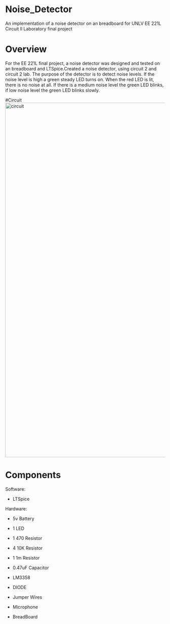 # Noise_Detector
An implementation of a noise detector on an breadboard for UNLV EE 221L Circuit ll Laboratory final project

# Overview
For the EE 221L final project, a noise detector was designed and tested on an breadboard and  LTSpice.Created a noise detector, using circuit 2 and circuit 2 lab. The purpose of the   detector is to detect noise levels. If the noise level is high a green steady LED turns on.   When the red LED is lit, there is no noise at all. If there is a medium noise level the green LED blinks, if low noise level the green LED blinks slowly. 

#Circuit
<img width="1119" alt="circuit" src="https://github.com/AngeloNol/Noise_Detector/assets/98061732/2d92ad06-54d2-4f1a-afdd-e756e2df0aab">



# Components

Software:

 * LTSpice

  Hardware:

  - 5v Battery
  
  - 1 LED
  - 1 470 Resistor
  - 4 10K Resistor
  - 1 1m Resistor
  - 0.47uF Capacitor
  - LM3358
  - DIODE
  - Jumper Wires
  - Microphone
  - BreadBoard
    
    
